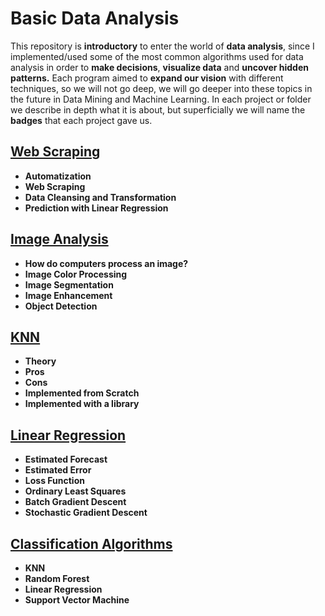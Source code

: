 # Basic Data Analysis 

This repository is **introductory** to enter the world of **data analysis**, since I implemented/used some of the most common algorithms used for data analysis in order to **make decisions**, **visualize data** and **uncover hidden patterns.** Each program aimed to **expand our vision** with different techniques, so we will not go deep, we will go deeper into these topics in the future in Data Mining and Machine Learning. In each project or folder we describe in depth what it is about, but superficially we will name the **badges** that each project gave us.

## [Web Scraping](/HouseWebScraping/)

- **Automatization**
- **Web Scraping**
- **Data Cleansing and Transformation**
- **Prediction with Linear Regression**

## [Image Analysis](/ImageAnalysis/)

- **How do computers process an image?**
- **Image Color Processing**
- **Image Segmentation**
- **Image Enhancement**
- **Object Detection** 

## [KNN](/KNN/)

- **Theory**
- **Pros**
- **Cons**
- **Implemented from Scratch**
- **Implemented with a library**

## [Linear Regression](/LinearRegression/)

- **Estimated Forecast**
- **Estimated Error**
- **Loss Function**
- **Ordinary Least Squares**
- **Batch Gradient Descent**
- **Stochastic Gradient Descent**

## [Classification Algorithms](/MLAlgorithms/)

- **KNN**
- **Random Forest**
- **Linear Regression**
- **Support Vector Machine**
